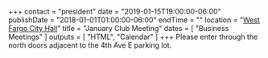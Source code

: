 +++
contact = "president"
date = "2019-01-15T19:00:00-06:00"
publishDate = "2018-01-01T01:00:00-06:00"
endTime = ""
location = "[West Fargo City Hall](/places/west-fargo-city-hall/)"
title = "January Club Meeting"
dates = [ "Business Meetings" ]
outputs = [ "HTML", "Calendar" ]
+++
Please enter through the north
doors adjacent to the 4th Ave E parking lot.

